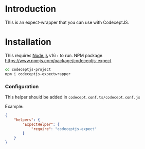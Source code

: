 # Introduction

This is an expect-wrapper that you can use with CodeceptJS.

# Installation

This requires [Node.js](https://nodejs.org/) v16+ to run.
NPM package: https://www.npmjs.com/package/codeceptjs-expect

```sh
cd codeceptjs-project
npm i codeceptjs-expectwrapper
```

### Configuration

This helper should be added in `codecept.conf.ts/codecept.conf.js`

Example:

```json
{
    "helpers": {
        "ExpectHelper": {
            "require": "codeceptjs-expect"
        }
    }
}
```
